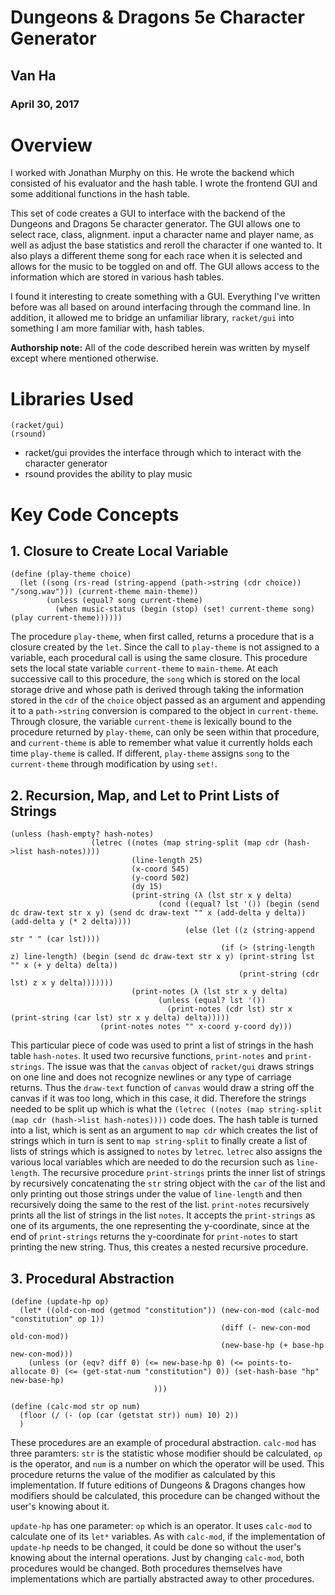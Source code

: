 # Dungeons & Dragons 5e Character Generator

## Van Ha

### April 30, 2017

# Overview

I worked with Jonathan Murphy on this. He wrote the backend which consisted of his evaluator and the hash table. I wrote the frontend GUI and some additional functions in the hash table.

This set of code creates a GUI to interface with the backend of the Dungeons and Dragons 5e
character generator. The GUI allows one to select race, class, alignment. input a character
name and player name, as well as adjust the base statistics and reroll the character if one
wanted to. It also plays a different theme song for each race when it is selected and allows
for the music to be toggled on and off. The GUI allows access to the information which are stored in
various hash tables.

I found it interesting to create something with a GUI. Everything I've written before was all based on
around interfacing through the command line. In addition, it allowed me to bridge an unfamiliar library, ```racket/gui``` into something I am more familiar with, hash tables.

**Authorship note:** All of the code described herein was written by myself except where mentioned otherwise.


# Libraries Used
```
(racket/gui)
(rsound)
```
* racket/gui provides the interface through which to interact with the character generator
* rsound provides the ability to play music


# Key Code Concepts

## 1. Closure to Create Local Variable

```
(define (play-theme choice)
  (let ((song (rs-read (string-append (path->string (cdr choice)) "/song.wav"))) (current-theme main-theme))
        (unless (equal? song current-theme)
          (when music-status (begin (stop) (set! current-theme song) (play current-theme))))))
```
The procedure ```play-theme```, when first called, returns a procedure that is a closure created by the ```let```. Since the call to ```play-theme``` is not assigned to a variable, each procedural call is using the same closure. This procedure sets the local state variable ```current-theme``` to ```main-theme```.
At each successive call to this procedure, the ```song``` which is stored on the local storage drive and whose
path is derived through taking the information stored in the ```cdr``` of the ```choice``` object passed as an argument
and appending it to a ```path->string``` conversion is compared to the object in ```current-theme```. Through closure, the variable ```current-theme``` is lexically bound to the procedure returned by ```play-theme```, can only be seen within that procedure, and ```current-theme``` is able to remember what value it currently holds each time ```play-theme``` is called. If different, ```play-theme``` assigns ```song``` to the ```current-theme``` through modification by using ```set!```.


## 2. Recursion, Map, and Let to Print Lists of Strings

```
(unless (hash-empty? hash-notes)
                  (letrec ((notes (map string-split (map cdr (hash->list hash-notes))))
                           (line-length 25)
                           (x-coord 545)
                           (y-coord 502)
                           (dy 15)
                           (print-string (λ (lst str x y delta)
                                 (cond ((equal? lst '()) (begin (send dc draw-text str x y) (send dc draw-text "" x (add-delta y delta)) (add-delta y (* 2 delta))))
                                       (else (let ((z (string-append str " " (car lst))))
                                               (if (> (string-length z) line-length) (begin (send dc draw-text str x y) (print-string lst "" x (+ y delta) delta))
                                                   (print-string (cdr lst) z x y delta)))))))
                           (print-notes (λ (lst str x y delta)
                                 (unless (equal? lst '())
                                   (print-notes (cdr lst) str x (print-string (car lst) str x y delta) delta)))))
                    (print-notes notes "" x-coord y-coord dy)))
```
This particular piece of code was used to print a list of strings in the hash table ```hash-notes```. It used two recursive
functions, ```print-notes``` and ```print-strings```. The issue was that the ```canvas``` object of ```racket/gui``` draws strings on one line and does not recognize newlines or any type of carriage returns. Thus the ```draw-text``` function of ```canvas``` would draw a string off the canvas if it was too long, which in this case, it did. Therefore the strings needed
to be split up which is what the ```(letrec ((notes (map string-split (map cdr (hash->list hash-notes))))``` code does. The hash table is turned into a list, which is sent as an argument to ```map cdr``` which creates the list of strings which in turn is sent to ```map string-split``` to finally create a list of lists of strings which is assigned to ```notes``` by ```letrec```. ```letrec``` also assigns the various local variables which are needed to do the recursion such as ```line-length```. The recursive procedure ```print-strings``` prints the inner list of strings by recursively concatenating the ```str``` string object with the ```car``` of the list and only printing out those strings under the value of ```line-length``` and then recursively doing the same to the rest of the list. ```print-notes``` recursively prints all the list of strings in the list ```notes```. It accepts the ```print-strings``` as one of its arguments, the one representing the y-coordinate, since at the end of ```print-strings``` returns the y-coordinate for ```print-notes``` to start printing the new string. Thus, this creates a nested recursive procedure.

## 3. Procedural Abstraction

```
(define (update-hp op)
  (let* ((old-con-mod (getmod "constitution")) (new-con-mod (calc-mod "constitution" op 1))
                                               (diff (- new-con-mod old-con-mod))
                                               (new-base-hp (+ base-hp new-con-mod)))
    (unless (or (eqv? diff 0) (<= new-base-hp 0) (<= points-to-allocate 0) (<= (get-stat-num "constitution") 0)) (set-hash-base "hp" new-base-hp)
                                )))
                                
(define (calc-mod str op num)
  (floor (/ (- (op (car (getstat str)) num) 10) 2))
  )
  ```
  
These procedures are an example of procedural abstraction. ```calc-mod``` has three paramters: ```str``` is the statistic whose modifier should be calculated, ```op``` is the operator, and ```num``` is a number on which the operator will be used. This procedure returns the value of the modifier as calculated by this implementation. If future editions of Dungeons & Dragons changes how modifiers should be calculated, this procedure can be changed without the user's knowing about it.

```update-hp``` has one parameter: ```op``` which is an operator. It uses ```calc-mod``` to calculate one of its ```let*``` variables. As with ```calc-mod```, if the implementation of ```update-hp``` needs to be changed, it could be done so without the user's knowing about the internal operations. Just by changing ```calc-mod```, both procedures would be changed. Both procedures themselves have implementations which are partially abstracted away to other procedures.
